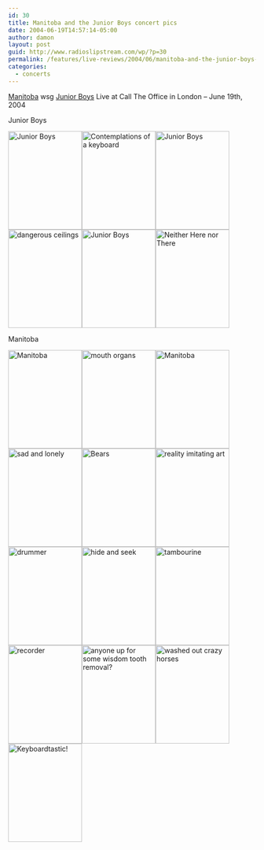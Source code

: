 ```yaml
---
id: 30
title: Manitoba and the Junior Boys concert pics
date: 2004-06-19T14:57:14-05:00
author: damon
layout: post
guid: http://www.radioslipstream.com/wp/?p=30
permalink: /features/live-reviews/2004/06/manitoba-and-the-junior-boys-concert-pics/
categories:
  - concerts
---
```

<a href="http://www.manitoba.fm">Manitoba</a> wsg <a href="http://www.electrokin.com/artists/junior_boys/">Junior Boys</a> Live at Call The Office in London – June 19th, 2004

Junior Boys

[<img src="pics/manitobajrboys/01thesongswesing.jpg" width="150" height="200" alt="Junior Boys" border="0" />](pics/manitobajrboys/large/01thesongswesing.jpg)[<img src="pics/manitobajrboys/02contemplationsofakeyboard.jpg" width="150" height="200" alt="Contemplations of a keyboard" border="0" />](pics/manitobajrboys/large/02contemplationsofakeyboard.jpg)[<img src="pics/manitobajrboys/03jnrboys.jpg" width="150" height="200" alt="Junior Boys" border="0" />](pics/manitobajrboys/large/03jnrboys.jpg)[<img src="pics/manitobajrboys/04scaryctoceiling.jpg" width="150" height="200" alt="dangerous ceilings" border="0" />](pics/manitobajrboys/large/04scaryctoceiling.jpg)[<img src="pics/manitobajrboys/05jnrboys.jpg" width="150" height="200" alt="Junior Boys" border="0" />](pics/manitobajrboys/large/05jnrboys.jpg)[<img src="pics/manitobajrboys/06neitherherenorthere.jpg" width="150" height="200" alt="Neither Here nor There" border="0" />](pics/manitobajrboys/large/06neitherherenorthere.jpg)

Manitoba

[<img src="pics/manitobajrboys/07manitoba.jpg" width="150" height="200" alt="Manitoba" border="0" />](pics/manitobajrboys/large/07manitoba.jpg)[<img src="pics/manitobajrboys/08mouthorgans.jpg" width="150" height="200" alt="mouth organs" border="0" />](pics/manitobajrboys/large/08mouthorgans.jpg)[<img src="pics/manitobajrboys/09manitoba.jpg" width="150" height="200" alt="Manitoba" border="0" />](pics/manitobajrboys/large/09manitoba.jpg)[<img src="pics/manitobajrboys/10sadandlonely.jpg" width="150" height="200" alt="sad and lonely" border="0" />](pics/manitobajrboys/large/10sadandlonely.jpg)[<img src="pics/manitobajrboys/11bears.jpg" width="150" height="200" alt="Bears" border="0" />](pics/manitobajrboys/large/11bears.jpg)[<img src="pics/manitobajrboys/12artimitatingreality.jpg" width="150" height="200" alt="reality imitating art" border="0" />](pics/manitobajrboys/large/12artimitatingreality.jpg)[<img src="pics/manitobajrboys/13drummer.jpg" width="150" height="200" alt="drummer" border="0" />](pics/manitobajrboys/large/13drummer.jpg)[<img src="pics/manitobajrboys/14hideandseek.jpg" width="150" height="200" alt="hide and seek" border="0" />](pics/manitobajrboys/large/14hideandseek.jpg)[<img src="pics/manitobajrboys/15tambourine.jpg" width="150" height="200" alt="tambourine" border="0" />](pics/manitobajrboys/large/15tambourine.jpg)[<img src="pics/manitobajrboys/16recorder.jpg" width="150" height="200" alt="recorder" border="0" />](pics/manitobajrboys/large/16recorder.jpg)[<img src="pics/manitobajrboys/17anyoneupforsomewisdomtoothoperations.jpg" width="150" height="200" alt="anyone up for some wisdom tooth removal?" border="0" />](pics/manitobajrboys/large/17anyoneupforsomewisdomtoothoperations.jpg)[<img src="pics/manitobajrboys/18washedoutcrazyhorses.jpg" width="150" height="200" alt="washed out crazy horses" border="0" />](pics/manitobajrboys/large/18washedoutcrazyhorses.jpg)[<img src="pics/manitobajrboys/19keyboardtastic.jpg" width="150" height="200" alt="Keyboardtastic!" border="0" />](pics/manitobajrboys/large/19keyboardtastic.jpg)